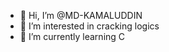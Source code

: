 - 👋 Hi, I’m @MD-KAMALUDDIN
- 👀 I’m interested in cracking logics
- 🌱 I’m currently learning C 

<!---
MD-KAMALUDDIN/MD-KAMALUDDIN is a ✨ special ✨ repository because its `README.md` (this file) appears on your GitHub profile.
You can click the Preview link to take a look at your changes.
--->
